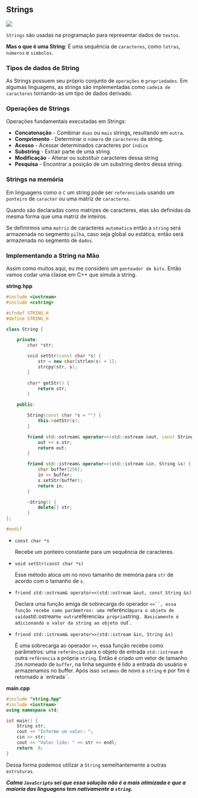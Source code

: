 ## Strings

<img src="https://cselectricalandelectronics.com/wp-content/uploads/2020/08/strings-in-data-structure-and-algorithms.jpg">

`Strings` são usadas na programação para representar dados de `textos`.

**Mas o que é uma String**: É uma sequência de `caracteres`, como `letras`, `números` e `simbolos`.

### Tipos de dados de String

As Strings possuem seu próprio conjunto de `operações` e `propriedades`.
Em algumas linguagens, as strings são implementadas como `cadeia de caracteres` tornando-as um tipo de dados derivado.

### Operações de Strings

Operações fundamentais executadas em Strings:

-   **Concatenação** - Combinar `duas` ou `mais` strings, resultando em `outra`.
-   **Comprimento** - Determinar o `número` de `caracteres` da string.
-   **Acesso** - Acessar determinados caracteres por `índice`
-   **Substring** - Extrair parte de uma string.
-   **Modificação** - Alterar ou substituir caracteres dessa string
-   **Pesquisa** - Encontrar a posição de um substring dentro dessa string.

### Strings na memória

Em linguagens como o `C` um string pode ser `referenciada` usando um `ponteiro` de `caracter` ou uma matriz de `caracteres`.

Quando são declaradas como matrizes de caracteres, elas são definidas da mesma forma que uma matriz de inteiros.

Se definirmos uma `matriz` de caracteres `automatica` então a `string` será armazenada no segmento `pilha`, caso seja global ou estática, então será armazenada no segmento de `dados`.

### Implementando a String na Mão

Assim como muitos aqui, eu me considero um `penteador de bits`. Então vamos codar uma classe em C++ que simula a string.

**string.hpp**

```cpp
#include <iostream>
#include <cstring>

#ifndef STRING_H
#define STRING_H

class String {

    private:
        char *str;

        void setStr(const char *s) {
            str = new char[strlen(s) + 1];
            strcpy(str, s);
        }

        char* getStr() {
            return str;
        }

    public:

        String(const char *s = "") {
            this->setStr(s);
        }

        friend std::ostream& operator<<(std::ostream &out, const String &s) {
            out << s.str;
            return out;
        }

        friend std::istream& operator>>(std::istream &in, String &s) {
            char buffer[256];
            in >> buffer;
            s.setStr(buffer);
            return in;
        }

        ~String() {
            delete[] str;
        }
};

#endif
```

-   `const char *s`

    Recebe um ponteiro constante para um sequência de caracteres.

-   `void setStr(const char *s)`

    Esse método aloca um no novo tamanho de memória para `str` de acordo com o tamanho de `s`.

-   `friend std::ostream& operator<<(std::ostream &out, const String &s)`

    Declara uma função amiga de sobrecarga do operador ` <<``, essa função recebe como parâmetros: uma  `referência`para o objeto de saída`std::ostream`e outra`refêrencia`a própria`string`. Basicamente é adicionando o valor da string ao objeto `out`.

-   `friend std::istream& operator>>(std::istream &in, String &s)`

    É uma sobrecarga ao operador `>>`, essa função recebe como parâmetros: uma `referência` para o objeto de entrada `std::istream` e outra `refêrencia` a própria `string`. Então é criado um vetor de tamanho `256` nomeado de `buffer`, na linha seguinte é lido a entrada do usuário e armazenamos no buffer. Após isso `setamos` de novo a `string` e por fim é retornado a `entrada``.

**main.cpp**

```cpp
#include "string.hpp"
#include <iostream>
using namespace std;

int main() {
    String str;
    cout << "Informe um valor: ";
    cin >> str;
    cout << "Valor lido: " << str << endl;
    return  0;
}
```

Dessa forma podemos utilizar a `String` semelhantemente a outras `estruturas`.

**_Calma `JavaScripto` sei que essa solução não é a mais otimizada e que a maioria das linguagens tem nativamente a `string`._**
